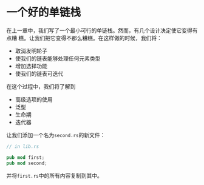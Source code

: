 # 一个好的单链栈

在上一章中，我们写了一个最小可行的单链栈。然而，有几个设计决定使它变得有点糟
糕。让我们把它变得不那么糟糕。在这样做的时候，我们将：

* 取消发明轮子
* 使我们的链表能够处理任何元素类型
* 增加选择功能
* 使我们的链表可迭代

在这个过程中，我们将了解到

* 高级选项的使用
* 泛型
* 生命期
* 迭代器

让我们添加一个名为`second.rs`的新文件：

```rust ,ignore
// in lib.rs

pub mod first;
pub mod second;
```

并将`first.rs`中的所有内容复制到其中。
